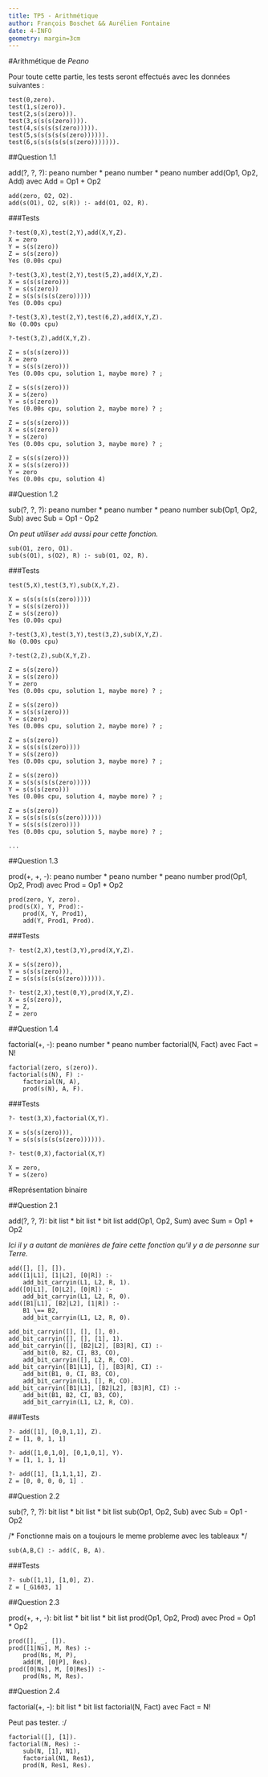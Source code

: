 ```yaml
---
title: TP5 - Arithmétique
author: François Boschet && Aurélien Fontaine
date: 4-INFO
geometry: margin=3cm
---
```


#Arithmétique de *Peano*

Pour toute cette partie, les tests seront effectués avec les données suivantes :

~~~~ {.mycode .prolog .numberLines}
test(0,zero).
test(1,s(zero)).
test(2,s(s(zero))).
test(3,s(s(s(zero)))).
test(4,s(s(s(s(zero))))).
test(5,s(s(s(s(s(zero)))))).
test(6,s(s(s(s(s(s(zero))))))).
~~~~

##Question 1.1

add(?, ?, ?): peano number * peano number * peano number
add(Op1, Op2, Add) avec Add = Op1 + Op2

~~~~ {#mycode .prolog .numberLines}
add(zero, O2, O2).
add(s(O1), O2, s(R)) :- add(O1, O2, R).
~~~~

###Tests

~~~~{.prolog}
?-test(0,X),test(2,Y),add(X,Y,Z).
X = zero
Y = s(s(zero))
Z = s(s(zero))
Yes (0.00s cpu)

?-test(3,X),test(2,Y),test(5,Z),add(X,Y,Z).
X = s(s(s(zero)))
Y = s(s(zero))
Z = s(s(s(s(s(zero)))))
Yes (0.00s cpu)

?-test(3,X),test(2,Y),test(6,Z),add(X,Y,Z).
No (0.00s cpu)

?-test(3,Z),add(X,Y,Z).

Z = s(s(s(zero)))
X = zero
Y = s(s(s(zero)))
Yes (0.00s cpu, solution 1, maybe more) ? ;

Z = s(s(s(zero)))
X = s(zero)
Y = s(s(zero))
Yes (0.00s cpu, solution 2, maybe more) ? ;

Z = s(s(s(zero)))
X = s(s(zero))
Y = s(zero)
Yes (0.00s cpu, solution 3, maybe more) ? ;

Z = s(s(s(zero)))
X = s(s(s(zero)))
Y = zero
Yes (0.00s cpu, solution 4)
~~~~

##Question 1.2

sub(?, ?, ?): peano number * peano number * peano number
sub(Op1, Op2, Sub) avec Sub = Op1 - Op2

*On peut utiliser `add` aussi pour cette fonction.*

~~~~ {#mycode .prolog .numberLines}
sub(O1, zero, O1).
sub(s(O1), s(O2), R) :- sub(O1, O2, R).
~~~~

###Tests

~~~~{.prolog}
test(5,X),test(3,Y),sub(X,Y,Z).

X = s(s(s(s(s(zero)))))
Y = s(s(s(zero)))
Z = s(s(zero))
Yes (0.00s cpu)

?-test(3,X),test(3,Y),test(3,Z),sub(X,Y,Z).
No (0.00s cpu)

?-test(2,Z),sub(X,Y,Z).

Z = s(s(zero))
X = s(s(zero))
Y = zero
Yes (0.00s cpu, solution 1, maybe more) ? ;

Z = s(s(zero))
X = s(s(s(zero)))
Y = s(zero)
Yes (0.00s cpu, solution 2, maybe more) ? ;

Z = s(s(zero))
X = s(s(s(s(zero))))
Y = s(s(zero))
Yes (0.00s cpu, solution 3, maybe more) ? ;

Z = s(s(zero))
X = s(s(s(s(s(zero)))))
Y = s(s(s(zero)))
Yes (0.00s cpu, solution 4, maybe more) ? ;

Z = s(s(zero))
X = s(s(s(s(s(s(zero))))))
Y = s(s(s(s(zero))))
Yes (0.00s cpu, solution 5, maybe more) ? ;

...
~~~~

##Question 1.3

prod(+, +, -): peano number * peano number * peano number
prod(Op1, Op2, Prod) avec Prod = Op1 * Op2

~~~~ {#mycode .prolog .numberLines}
prod(zero, Y, zero).
prod(s(X), Y, Prod):-
	prod(X, Y, Prod1),
	add(Y, Prod1, Prod).
~~~~

###Tests

~~~~{.prolog}
?- test(2,X),test(3,Y),prod(X,Y,Z).

X = s(s(zero)),
Y = s(s(s(zero))),
Z = s(s(s(s(s(s(zero)))))).

?- test(2,X),test(0,Y),prod(X,Y,Z).
X = s(s(zero)),
Y = Z,
Z = zero
~~~~

##Question 1.4

factorial(+, -): peano number * peano number
factorial(N, Fact) avec Fact = N!

~~~~ {#mycode .prolog .numberLines}
factorial(zero, s(zero)).
factorial(s(N), F) :-
    factorial(N, A),
	prod(s(N), A, F).
~~~~

###Tests

~~~~{.prolog}
?- test(3,X),factorial(X,Y).

X = s(s(s(zero))),
Y = s(s(s(s(s(s(zero)))))).

?- test(0,X),factorial(X,Y)

X = zero,
Y = s(zero)
~~~~

#Représentation binaire

##Question 2.1

add(?, ?, ?): bit list * bit list * bit list
add(Op1, Op2, Sum) avec Sum = Op1 + Op2

*Ici il y a autant de manières de faire cette fonction qu'il y a de personne sur
Terre.*

~~~~ {#mycode .prolog .numberLines}
add([], [], []).
add([1|L1], [1|L2], [0|R]) :-
    add_bit_carryin(L1, L2, R, 1).
add([0|L1], [0|L2], [0|R]) :-
    add_bit_carryin(L1, L2, R, 0).
add([B1|L1], [B2|L2], [1|R]) :-
    B1 \== B2,
    add_bit_carryin(L1, L2, R, 0).

add_bit_carryin([], [], [], 0).
add_bit_carryin([], [], [1], 1).
add_bit_carryin([], [B2|L2], [B3|R], CI) :-
    add_bit(0, B2, CI, B3, CO),
    add_bit_carryin([], L2, R, CO).
add_bit_carryin([B1|L1], [], [B3|R], CI) :-
    add_bit(B1, 0, CI, B3, CO),
    add_bit_carryin(L1, [], R, CO).
add_bit_carryin([B1|L1], [B2|L2], [B3|R], CI) :-
    add_bit(B1, B2, CI, B3, CO),
    add_bit_carryin(L1, L2, R, CO).
~~~~~

###Tests

~~~~{.prolog}
?- add([1], [0,0,1,1], Z).
Z = [1, 0, 1, 1]

?- add([1,0,1,0], [0,1,0,1], Y).
Y = [1, 1, 1, 1]

?- add([1], [1,1,1,1], Z).
Z = [0, 0, 0, 0, 1] .
~~~~

##Question 2.2

sub(?, ?, ?): bit list * bit list * bit list
sub(Op1, Op2, Sub) avec Sub = Op1 - Op2

/* Fonctionne mais on a toujours le meme probleme avec les tableaux */
~~~~ {#mycode .prolog .numberLines}
sub(A,B,C) :- add(C, B, A).
~~~~

###Tests

~~~~{.prolog}
?- sub([1,1], [1,0], Z).
Z = [_G1603, 1]
~~~~

##Question 2.3

prod(+, +, -): bit list * bit list * bit list
prod(Op1, Op2, Prod) avec Prod = Op1 * Op2

~~~~ {#mycode .prolog .numberLines}
prod([], _, []).
prod([1|Ns], M, Res) :-
    prod(Ns, M, P),
    add(M, [0|P], Res).
prod([0|Ns], M, [0|Res]) :-
    prod(Ns, M, Res).
~~~~

##Question 2.4

factorial(+, -): bit list * bit list
factorial(N, Fact) avec Fact = N!

Peut pas tester. :/

~~~~ {#mycode .prolog .numberLines}
factorial([], [1]).
factorial(N, Res) :-
    sub(N, [1], N1),
    factorial(N1, Res1),
    prod(N, Res1, Res).
~~~~
